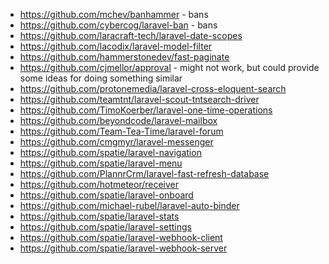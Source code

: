 -   https://github.com/mchev/banhammer - bans
-   https://github.com/cybercog/laravel-ban - bans
-   https://github.com/laracraft-tech/laravel-date-scopes
-   https://github.com/lacodix/laravel-model-filter
-   https://github.com/hammerstonedev/fast-paginate
-   https://github.com/cjmellor/approval - might not work, but could provide some ideas for doing something similar
-   https://github.com/protonemedia/laravel-cross-eloquent-search
-   https://github.com/teamtnt/laravel-scout-tntsearch-driver
-   https://github.com/TimoKoerber/laravel-one-time-operations
-   https://github.com/beyondcode/laravel-mailbox
-   https://github.com/Team-Tea-Time/laravel-forum
-   https://github.com/cmgmyr/laravel-messenger
-   https://github.com/spatie/laravel-navigation
-   https://github.com/spatie/laravel-menu
-   https://github.com/PlannrCrm/laravel-fast-refresh-database
-   https://github.com/hotmeteor/receiver
-   https://github.com/spatie/laravel-onboard
-   https://github.com/michael-rubel/laravel-auto-binder
-   https://github.com/spatie/laravel-stats
-   https://github.com/spatie/laravel-settings
-   https://github.com/spatie/laravel-webhook-client
-   https://github.com/spatie/laravel-webhook-server
